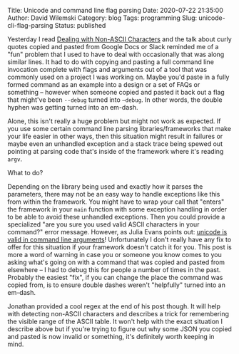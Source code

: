Title: Unicode and command line flag parsing
Date: 2020-07-22 21:35:00
Author: David Wilemski
Category: blog
Tags: programming
Slug: unicode-cli-flag-parsing
Status: published

Yesterday I read [Dealing with Non-ASCII Characters](https://blog.jpalardy.com/posts/dealing-with-non-ascii-characters/) and the talk about curly quotes copied and pasted from Google Docs or Slack reminded me of a "fun" problem that I used to have to deal with occasionally that was along similar lines. It had to do with copying and pasting a full command line invocation complete with flags and arguments out of a tool that was commonly used on a project I was working on. Maybe you'd paste in a fully formed command as an example into a design or a set of FAQs or something – however when someone copied and pasted it back out a flag that might've been `--debug` turned into `—debug`. In other words, the double hyphen was getting turned into an em-dash.

Alone, this isn't really a huge problem but might not work as expected. If you use some certain command line parsing libraries/frameworks that make your life easier in other ways, then this situation might result in failures or maybe even an unhandled exception and a stack trace being spewed out pointing at parsing code that's inside of the framework where it's reading `argv`.

What to do?

Depending on the library being used and exactly how it parses the parameters, there may not be an easy way to handle exceptions like this from within the framework. You might have to wrap your call that "enters" the framework in your `main` function with some exception handling in order to be able to avoid these unhandled exceptions. Then you could provide a specialized "are you sure you used valid ASCII characters in your command?" error message. However, as Julia Evans points out: [unicode is valid in command line arguments](https://wizardzines.com/comics/command-line-arguments/)! Unfortunately I don't really have any fix to offer for this situation if your framework doesn't catch it for you. This post is more a word of warning in case you or someone you know comes to you asking what's going on with a command that was copied and pasted from elsewhere – I had to debug this for people a number of times in the past. Probably the easiest "fix", if you can change the place the command was copied from, is to ensure double dashes weren't "helpfully" turned into an em-dash.

Jonathan provided a cool regex at the end of his post though. It will help with detecting non-ASCII characters and describes a trick for remembering the visible range of the ASCII table. It won't help with the exact situation I describe above but if you're trying to figure out why some JSON you copied and pasted is now invalid or something, it's definitely worth keeping in mind.


